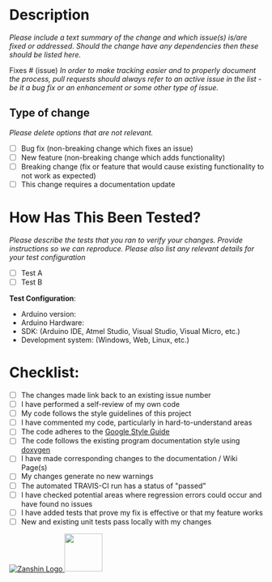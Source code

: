 # Description
_Please include a text summary of the change and which issue(s) is/are fixed or addressed. Should the change have any dependencies 
then these should be listed here._

Fixes # (issue)
_In order to make tracking easier and to properly document the process,
pull requests should always refer to an active issue in the list - be it a bug fix or an enhancement or some other type of issue._

## Type of change

_Please delete options that are not relevant._

- [ ] Bug fix (non-breaking change which fixes an issue)
- [ ] New feature (non-breaking change which adds functionality)
- [ ] Breaking change (fix or feature that would cause existing functionality to not work as expected)
- [ ] This change requires a documentation update

# How Has This Been Tested?

_Please describe the tests that you ran to verify your changes. Provide instructions so we can reproduce. Please also list any relevant details for your test configuration_

- [ ] Test A
- [ ] Test B

**Test Configuration**:
* Arduino version:
* Arduino Hardware:
* SDK: (Arduino IDE, Atmel Studio, Visual Studio, Visual Micro, etc.)
* Development system: (Windows, Web, Linux, etc.)

# Checklist:

- [ ] The changes made link back to an existing issue number
- [ ] I have performed a self-review of my own code
- [ ] My code follows the style guidelines of this project
- [ ] I have commented my code, particularly in hard-to-understand areas
- [ ] The code adheres to the [Google Style Guide](https://google.github.io/styleguide/cppguide.html)
- [ ] The code follows the existing program documentation style using [doxygen](http://www.doxygen.nl/)
- [ ] I have made corresponding changes to the documentation / Wiki Page(s)
- [ ] My changes generate no new warnings
- [ ] The automated TRAVIS-CI run has a status of "passed"
- [ ] I have checked potential areas where regression errors could occur and have found no issues
- [ ] I have added tests that prove my fix is effective or that my feature works
- [ ] New and existing unit tests pass locally with my changes

[![Zanshin Logo](https://zanduino.github.io/Images/zanshinkanjitiny.gif) <img src="https://zanduino.github.io/Images/zanshintext.gif" width="75"/>](https://www.sv-zanshin.com)

